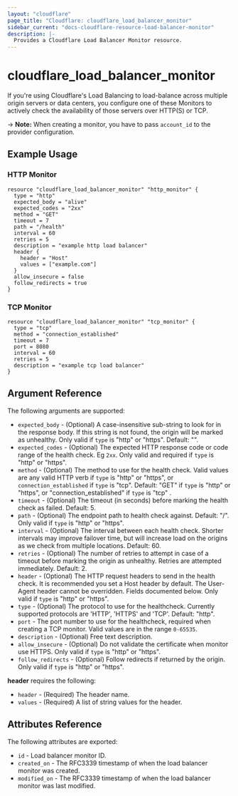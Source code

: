 ```yaml
---
layout: "cloudflare"
page_title: "Cloudflare: cloudflare_load_balancer_monitor"
sidebar_current: "docs-cloudflare-resource-load-balancer-monitor"
description: |-
  Provides a Cloudflare Load Balancer Monitor resource.
---
```


# cloudflare_load_balancer_monitor

If you're using Cloudflare's Load Balancing to load-balance across multiple origin servers or data centers, you configure one of these Monitors to actively check the availability of those servers over HTTP(S) or TCP.

-> **Note:** When creating a monitor, you have to pass `account_id` to the provider configuration.

## Example Usage

### HTTP Monitor
```hcl
resource "cloudflare_load_balancer_monitor" "http_monitor" {
  type = "http"
  expected_body = "alive"
  expected_codes = "2xx"
  method = "GET"
  timeout = 7
  path = "/health"
  interval = 60
  retries = 5
  description = "example http load balancer"
  header {
    header = "Host"
    values = ["example.com"]
  }
  allow_insecure = false
  follow_redirects = true
}
```

### TCP Monitor
```hcl
resource "cloudflare_load_balancer_monitor" "tcp_monitor" {
  type = "tcp"
  method = "connection_established"
  timeout = 7
  port = 8080
  interval = 60
  retries = 5
  description = "example tcp load balancer"
}
```

## Argument Reference

The following arguments are supported:

* `expected_body` - (Optional) A case-insensitive sub-string to look for in the response body. If this string is not found, the origin will be marked as unhealthy. Only valid if `type` is "http" or "https". Default: "".
* `expected_codes` - (Optional) The expected HTTP response code or code range of the health check. Eg `2xx`. Only valid and required if `type` is "http" or "https".
* `method` - (Optional) The method to use for the health check. Valid values are any valid HTTP verb if `type` is "http" or "https", or `connection_established` if `type` is "tcp". Default: "GET" if `type` is "http" or "https", or "connection_established" if `type` is "tcp" .
* `timeout` - (Optional) The timeout (in seconds) before marking the health check as failed. Default: 5.
* `path` - (Optional) The endpoint path to health check against. Default: "/". Only valid if `type` is "http" or "https".
* `interval` - (Optional) The interval between each health check. Shorter intervals may improve failover time, but will increase load on the origins as we check from multiple locations. Default: 60.
* `retries` - (Optional) The number of retries to attempt in case of a timeout before marking the origin as unhealthy. Retries are attempted immediately. Default: 2.
* `header` - (Optional) The HTTP request headers to send in the health check. It is recommended you set a Host header by default. The User-Agent header cannot be overridden. Fields documented below. Only valid if `type` is "http" or "https".
* `type` - (Optional) The protocol to use for the healthcheck. Currently supported protocols are 'HTTP', 'HTTPS' and 'TCP'. Default: "http".
* `port` - The port number to use for the healthcheck, required when creating a TCP monitor. Valid values are in the range `0-65535`.
* `description` - (Optional) Free text description.
* `allow_insecure` - (Optional) Do not validate the certificate when monitor use HTTPS. Only valid if `type` is "http" or "https".
* `follow_redirects` - (Optional) Follow redirects if returned by the origin. Only valid if `type` is "http" or "https".

**header** requires the following:

* `header` - (Required) The header name.
* `values` - (Required) A list of string values for the header.

## Attributes Reference

The following attributes are exported:

* `id` - Load balancer monitor ID.
* `created_on` - The RFC3339 timestamp of when the load balancer monitor was created.
* `modified_on` - The RFC3339 timestamp of when the load balancer monitor was last modified.
